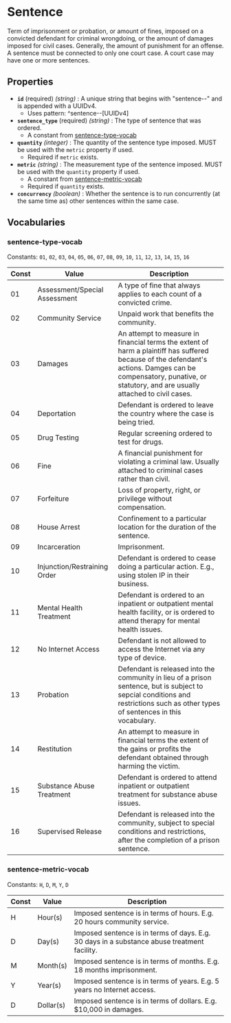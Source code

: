 # Sentence

Term of imprisonment or probation, or amount of fines, imposed on a convicted defendant for criminal wrongdoing, or the amount of damages imposed for civil cases. Generally, the amount of punishment for an offense. A sentence must be connected to only one court case. A court case may have one or more sentences.

## Properties

- **`id`** (required) *(string)* : A unique string that begins with "sentence--" and is appended with a UUIDv4.
	- Uses pattern: ^sentence--[UUIDv4]
- **`sentence_type`** (required) *(string)* : The type of sentence that was ordered.
	- A constant from [sentence-type-vocab](#sentence-type-vocab)
- **`quantity`** *(integer)* : The quantity of the sentence type imposed. MUST be used with the `metric` property if used.
	- Required if `metric` exists.
- **`metric`** *(string)* : The measurement type of the sentence imposed. MUST be used with the `quantity` property if used.
	- A constant from [sentence-metric-vocab](#sentence-metric-vocab)
	- Required if `quantity` exists.
- **`concurrency`** *(boolean)* : Whether the sentence is to run concurrently (at the same time as) other sentences within the same case.

## Vocabularies

### sentence-type-vocab

Constants: `01`, `02`, `03`, `04`, `05`, `06`, `07`, `08`, `09`, `10`, `11`, `12`, `13`, `14`, `15`, `16`

| Const | Value | Description |
| --- | --- | --- |
| 01 | Assessment/Special Assessment | A type of fine that always applies to each count of a convicted crime.|
| 02 | Community Service | Unpaid work that benefits the community.|
| 03 | Damages | An attempt to measure in financial terms the extent of harm a plaintiff has suffered because of the defendant's actions. Damges can be compensatory, punative, or statutory, and are usually attached to civil cases.|
| 04 | Deportation | Defendant is ordered to leave the country where the case is being tried.|
| 05 | Drug Testing | Regular screening ordered to test for drugs.|
| 06 | Fine | A financial punishment for violating a criminal law. Usually attached to criminal cases rather than civil.|
| 07 | Forfeiture | Loss of property, right, or privilege without compensation.|
| 08 | House Arrest | Confinement to a particular location for the duration of the sentence.|
| 09 | Incarceration | Imprisonment.|
| 10 | Injunction/Restraining Order | Defendant is ordered to cease doing a particular action. E.g., using stolen IP in their business.|
| 11 | Mental Health Treatment | Defendant is ordered to an inpatient or outpatient mental health facility, or is ordered to attend therapy for mental health issues.|
| 12 | No Internet Access | Defendant is not allowed to access the Internet via any type of device.|
| 13 | Probation | Defendant is released into the community in lieu of a prison sentence, but is subject to sepcial conditions and restrictions such as other types of sentences in this vocabulary.|
| 14 | Restitution | An attempt to measure in financial terms the extent of the gains or profits the defendant obtained through harming the victim.|
| 15 | Substance Abuse Treatment | Defendant is ordered to attend inpatient or outpatient treatment for substance abuse issues.|
| 16 | Supervised Release | Defendant is released into the community, subject to special conditions and restrictions, after the completion of a prison sentence.|

### sentence-metric-vocab

Constants: `H`, `D`, `M`, `Y`, `D`

| Const | Value | Description |
| --- | --- | --- |
| H | Hour(s) | Imposed sentence is in terms of hours. E.g. 20 hours community service.|
| D | Day(s) | Imposed sentence is in terms of days. E.g. 30 days in a substance abuse treatment facility.|
| M | Month(s) | Imposed sentence is in terms of months. E.g. 18 months imprisonment.|
| Y | Year(s) | Imposed sentence is in terms of years. E.g. 5 years no Internet access.|
| D | Dollar(s) | Imposed sentence is in terms of dollars. E.g. $10,000 in damages.|
